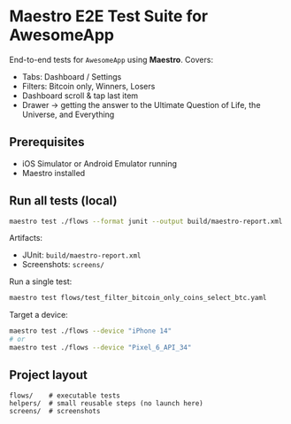# Maestro E2E Test Suite for AwesomeApp

End-to-end tests for `AwesomeApp` using **Maestro**. Covers:

- Tabs: Dashboard / Settings
- Filters: Bitcoin only, Winners, Losers
- Dashboard scroll & tap last item
- Drawer → getting the answer to the Ultimate Question of Life, the Universe, and Everything

## Prerequisites

- iOS Simulator or Android Emulator running
- Maestro installed

## Run all tests (local)

```bash
maestro test ./flows --format junit --output build/maestro-report.xml
```

Artifacts:

- JUnit: `build/maestro-report.xml`
- Screenshots: `screens/`

Run a single test:

```bash
maestro test flows/test_filter_bitcoin_only_coins_select_btc.yaml
```

Target a device:

```bash
maestro test ./flows --device "iPhone 14"
# or
maestro test ./flows --device "Pixel_6_API_34"
```

## Project layout

```
flows/    # executable tests
helpers/  # small reusable steps (no launch here)
screens/  # screenshots
```
